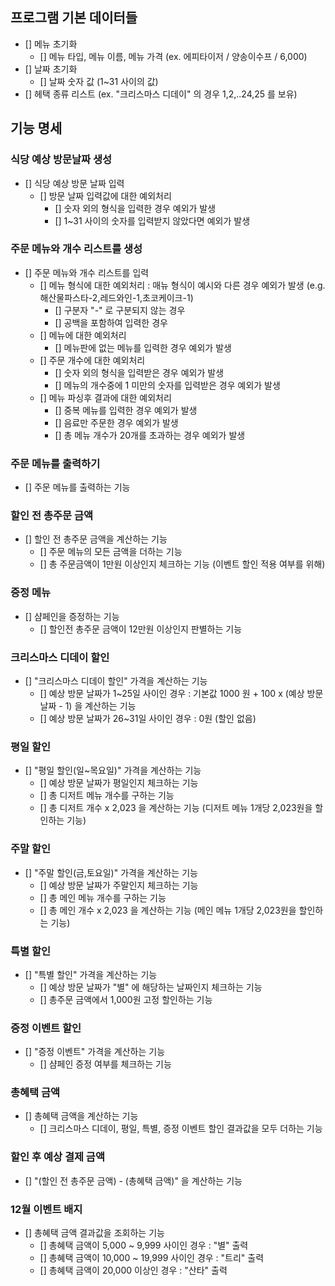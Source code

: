 
## 프로그램 기본 데이터들
- [] 메뉴 초기화
    - [] 메뉴 타입, 메뉴 이름, 메뉴 가격 (ex. 에피타이저 / 양송이수프 / 6,000)
- [] 날짜 초기화
    - [] 날짜 숫자 값 (1~31 사이의 값)
- [] 헤택 종류 리스트 (ex. "크리스마스 디데이" 의 경우 1,2,..24,25 를 보유)

## 기능 명세

### 식당 예상 방문날짜 생성

- [] 식당 예상 방문 날짜 입력
    - [] 방문 날짜 입력값에 대한 예외처리
        - [] 숫자 외의 형식을 입력한 경우 예외가 발생
        - [] 1~31 사이의 숫자를 입력받지 않았다면 예외가 발생

### 주문 메뉴와 개수 리스트를 생성

- [] 주문 메뉴와 개수 리스트를 입력
    - [] 메뉴 형식에 대한 예외처리 : 매뉴 형식이 예시와 다른 경우 예외가 발생 (e.g. 해산물파스타-2,레드와인-1,초코케이크-1)
        - [] 구분자 "-" 로 구분되지 않는 경우
        - [] 공백을 포함하여 입력한 경우
    - [] 메뉴에 대한 예외처리
        - [] 메뉴판에 없는 메뉴를 입력한 경우 예외가 발생
    - [] 주문 개수에 대한 예외처리
        - [] 숫자 외의 형식을 입력받은 경우 예외가 발생
        - [] 메뉴의 개수중에 1 미만의 숫자를 입력받은 경우 예외가 발생
    - [] 메뉴 파싱후 결과에 대한 예외처리
        - [] 중복 메뉴를 입력한 경우 예외가 발생
        - [] 음료만 주문한 경우 예외가 발생
        - [] 총 메뉴 개수가 20개를 초과하는 경우 예외가 발생


### 주문 메뉴를 출력하기
- [] 주문 메뉴를 출력하는 기능


### 할인 전 총주문 금액
- [] 할인 전 총주문 금액을 계산하는 기능
    - [] 주문 메뉴의 모든 금액을 더하는 기능
    - [] 총 주문금액이 1만원 이상인지 체크하는 기능 (이벤트 할인 적용 여부를 위해)


### 증정 메뉴
- [] 샴페인을 증정하는 기능
    - [] 할인전 총주문 금액이 12만원 이상인지 판별하는 기능


### 크리스마스 디데이 할인
- [] "크리스마스 디데이 할인" 가격을 계산하는 기능
    - [] 예상 방문 날짜가 1~25일 사이인 경우 : 기본값 1000 원 + 100 x (예상 방문 날짜 - 1) 을 계산하는 기능
    - [] 예상 방문 날짜가 26~31일 사이인 경우 : 0원 (할인 없음)


### 평일 할인
- [] "평일 할인(일~목요일)" 가격을 계산하는 기능
    - [] 예상 방문 날짜가 평일인지 체크하는 기능
    - [] 총 디저트 메뉴 개수를 구하는 기능
    - [] 총 디저트 개수 x 2,023 을 계산하는 기능 (디저트 메뉴 1개당 2,023원을 할인하는 기능)


### 주말 할인
- [] "주말 할인(금,토요일)" 가격을 계산하는 기능
    - [] 예상 방문 날짜가 주말인지 체크하는 기능
    - [] 총 메인 메뉴 개수를 구하는 기능
    - [] 총 메인 개수 x 2,023 을 계산하는 기능 (메인 메뉴 1개당 2,023원을 할인하는 기능)


### 특별 할인
- [] "특별 할인" 가격을 계산하는 기능
    - [] 예상 방문 날짜가 "별" 에 해당하는 날짜인지 체크하는 기능
    - [] 총주문 금액에서 1,000원 고정 할인하는 기능


### 증정 이벤트 할인
- [] "증정 이벤트" 가격을 계산하는 기능
    - [] 샴페인 증정 여부를 체크하는 기능


### 총혜택 금액
- [] 총혜택 금액을 계산하는 기능
    - [] 크리스마스 디데이, 평일, 특별, 증정 이벤트 할인 결과값을 모두 더하는 기능


### 할인 후 예상 결제 금액
- [] "(할인 전 총주문 금액) - (총혜택 금액)" 을 계산하는 기능


### 12월 이벤트 배지
- [] 총혜택 금액 결과값을 조회하는 기능
    - [] 총혜택 금액이 5,000 ~ 9,999 사이인 경우 : "별" 출력
    - [] 총혜택 금액이 10,000 ~ 19,999 사이인 경우 : "트리" 출력
    - [] 총혜택 금액이 20,000 이상인 경우 : "산타" 출력